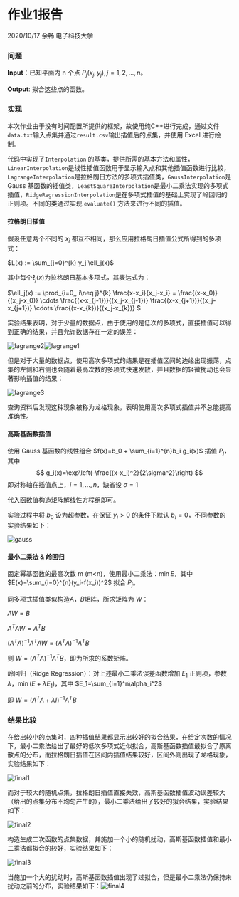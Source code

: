 # 作业1报告

2020/10/17 余畅 电子科技大学

### 问题

**Input**：已知平面内 n 个点 $P_j(x_j,y_j), j=1,2,\dots,n$。

**Output**: 拟合这些点的函数。

### 实现

本次作业由于没有时间配置所提供的框架，故使用纯C++进行完成，通过文件`data.txt`输入点集并通过`result.csv`输出插值后的点集，并使用 Excel 进行绘制。

代码中实现了`Interpolation` 的基类，提供所需的基本方法和属性，`LinearInterpolation`是线性插值函数用于显示输入点和其他插值函数进行比较，`LagrangeInterpolation`是拉格朗日方法的多项式插值类，`GaussInterpolation`是 Gauss 基函数的插值类，`LeastSquareInterpolation`是最小二乘法实现的多项式插值，`RidgeRegressionInterpolation`是在多项式插值的基础上实现了岭回归的正则项。不同的类通过实现 `evaluate()` 方法来进行不同的插值。

#### 拉格朗日插值

假设任意两个不同的 $x_i$ 都互不相同，那么应用拉格朗日插值公式所得到的多项式：

$L(x) := \sum_{j=0}^{k} y_j \ell_j(x)$

其中每个$\ell_j(x)$为拉格朗日基本多项式，其表达式为：

$\ell_j(x) := \prod_{i=0,\, i\neq j}^{k} \frac{x-x_i}{x_j-x_i} = \frac{(x-x_0)}{(x_j-x_0)} \cdots \frac{(x-x_{j-1})}{(x_j-x_{j-1})} \frac{(x-x_{j+1})}{(x_j-x_{j+1})} \cdots \frac{(x-x_{k})}{(x_j-x_{k})} $

实验结果表明，对于少量的数据点，由于使用的是低次的多项式，直接插值可以得到正确的结果，并且允许数据存在一定的误差：

![lagrange2](\image\lagrange1.png)![lagrange1](\image\lagrange2.png)

但是对于大量的数据点，使用高次多项式的结果是在插值区间的边缘出现振荡，点集的左侧和右侧也会随着最高次数的多项式快速发散，并且数据的轻微扰动也会显著影响插值的结果：

![lagrange3](\image\lagrange3.png)

查询资料后发现这种现象被称为龙格现象，表明使用高次多项式插值并不总能提高准确性。

#### 高斯基函数插值

使用 Gauss 基函数的线性组合 $f(x)=b_0 + \sum_{i=1}^{n}b_i g_i(x)$ 插值 ${P_j}$，其中 $$ g_i(x)=\exp\left(-\frac{(x-x_i)^2}{2\sigma^2}\right) $$ 即对称轴在插值点上，$i=1,\dots,n$，缺省设 $\sigma =1$

代入函数值构造矩阵解线性方程组即可。

实验过程中将 $b_0$ 设为超参数，在保证 $y_i > 0$ 的条件下默认 $b_i = 0$，不同参数的实验结果如下：

![gauss](\image\gauss.png)

#### 最小二乘法 & 岭回归

固定幂基函数的最高次数 m (m<n)，使用最小二乘法：$\min E$，其中 $E(x)=\sum_{i=0}^{n}(y_i-f(x_i))^2$ 拟合 ${P_j}$。

同多项式插值类似构造$A$，$B$矩阵，所求矩阵为 $W$：

$AW=B$

$A^{T}AW=A^{T}B$

$(A^{T}A)^{-1}A^{T}AW=(A^TA)^{-1}A^{T}B$

则 $W=(A^{T}A)^{-1}A^TB$，即为所求的系数矩阵。

岭回归（Ridge Regression）：对上述最小二乘法误差函数增加 $E_1$ 正则项，参数 $\lambda$，$\min (E+\lambda E_1)$，其中 $E_1=\sum_{i=1}^n\alpha_i^2$

即 $W=(A^{T}A+\lambda I)^{-1}A^TB$

### 结果比较

在给出较小的点集时，四种插值结果都显示出较好的拟合结果，在给定次数的情况下，最小二乘法给出了最好的低次多项式近似拟合，高斯基函数插值最拟合了原离散点的分布，而拉格朗日插值在区间内插值结果较好，区间外则出现了龙格现象，实验结果如下：

![final1](\image\final1.png)

而对于较大的随机点集，拉格朗日插值直接失效，高斯基函数插值波动误差较大（给出的点集分布不均匀产生的），最小二乘法给出了较好的拟合结果，实验结果如下：

![final2](\image\final2.png)

构造生成二次函数的点集数据，并施加一个小的随机扰动，高斯基函数插值和最小二乘法都拟合的较好，实验结果如下：



![final3](\image\final3.png)

当施加一个大的扰动时，高斯基函数插值出现了过拟合，但是最小二乘法仍保持未扰动之前的分布，实验结果如下：![final4](\image\final4.png)